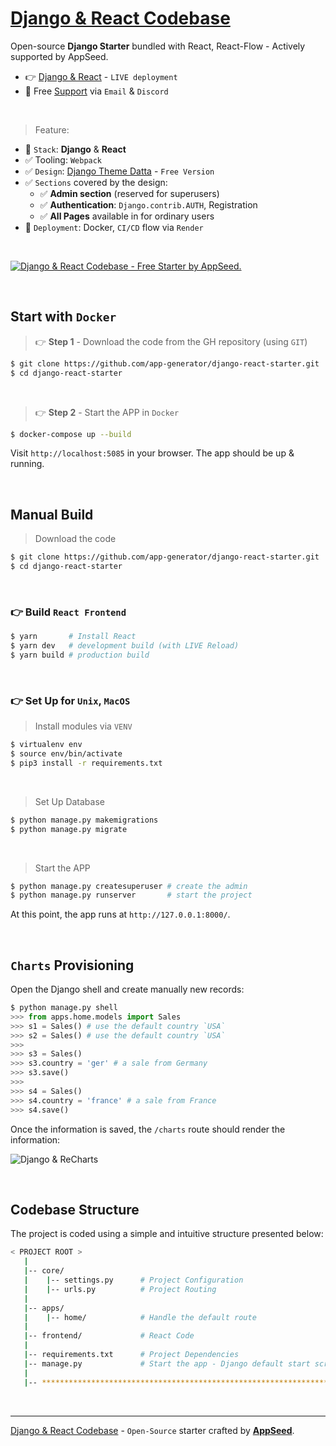 # [Django & React Codebase](https://github.com/app-generator/django-react-starter)

Open-source **Django Starter** bundled with React, React-Flow - Actively supported by AppSeed. 

- 👉 [Django & React](https://django-react-starter.onrender.com/) - `LIVE deployment`
- 🚀 Free [Support](https://appseed.us/support/) via `Email` & `Discord`

<br />

> Feature: 

- 🚀 `Stack`: **Django** & **React**
- ✅ Tooling: `Webpack`
- ✅ `Design`: [Django Theme Datta](https://github.com/app-generator/django-admin-datta) - `Free Version`
- ✅ `Sections` covered by the design:
  - ✅ **Admin section** (reserved for superusers)
  - ✅ **Authentication**: `Django.contrib.AUTH`, Registration
  - ✅ **All Pages** available in for ordinary users 
- 🚀 `Deployment`: Docker, `CI/CD` flow via `Render`
  
<br />

[![Django & React Codebase - Free Starter by AppSeed.](https://user-images.githubusercontent.com/51070104/229304184-ed3cd761-9a43-43f0-90ba-9a2fcb0a4534.png)](https://github.com/app-generator/django-react-starter)

<br /> 

## Start with `Docker`

> 👉 **Step 1** - Download the code from the GH repository (using `GIT`) 

```bash
$ git clone https://github.com/app-generator/django-react-starter.git
$ cd django-react-starter
```

<br />

> 👉 **Step 2** - Start the APP in `Docker`

```bash
$ docker-compose up --build 
```

Visit `http://localhost:5085` in your browser. The app should be up & running.

<br />

## Manual Build

> Download the code 

```bash
$ git clone https://github.com/app-generator/django-react-starter.git
$ cd django-react-starter
```

<br />

### 👉 Build `React Frontend`

```bash
$ yarn       # Install React
$ yarn dev   # development build (with LIVE Reload)
$ yarn build # production build
```

<br />

### 👉 Set Up for `Unix`, `MacOS` 

> Install modules via `VENV`  

```bash
$ virtualenv env
$ source env/bin/activate
$ pip3 install -r requirements.txt
```

<br />

> Set Up Database

```bash
$ python manage.py makemigrations
$ python manage.py migrate
```

<br />

> Start the APP

```bash
$ python manage.py createsuperuser # create the admin
$ python manage.py runserver       # start the project
```

At this point, the app runs at `http://127.0.0.1:8000/`. 

<br />

## `Charts` Provisioning

Open the Django shell and create manually new records: 

```python
$ python manage.py shell
>>> from apps.home.models import Sales
>>> s1 = Sales() # use the default country `USA`
>>> s2 = Sales() # use the default country `USA`
>>> 
>>> s3 = Sales()
>>> s3.country = 'ger' # a sale from Germany
>>> s3.save()
>>> 
>>> s4 = Sales()
>>> s4.country = 'france' # a sale from France
>>> s4.save()
```

Once the information is saved, the `/charts` route should render the information:

![Django & ReCharts](https://user-images.githubusercontent.com/51070104/230713648-a55e1ccf-ddc6-4d65-b7b3-d840a8a7e254.png)

<br />

## Codebase Structure

The project is coded using a simple and intuitive structure presented below:

```bash
< PROJECT ROOT >
   |
   |-- core/                            
   |    |-- settings.py      # Project Configuration  
   |    |-- urls.py          # Project Routing
   |
   |-- apps/
   |    |-- home/            # Handle the default route  
   |
   |-- frontend/             # React Code
   |
   |-- requirements.txt      # Project Dependencies
   |-- manage.py             # Start the app - Django default start script
   |
   |-- ************************************************************************
```

<br />

---
[Django & React Codebase](https://github.com/app-generator/django-react-starter) - `Open-Source` starter crafted by **[AppSeed](https://appseed.us)**.
